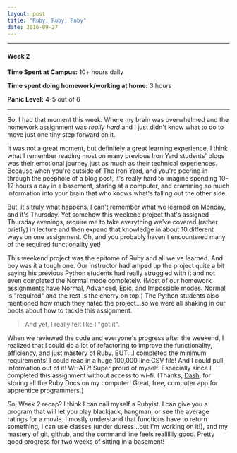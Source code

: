 ```yaml
---
layout: post
title: "Ruby, Ruby, Ruby"
date: 2016-09-27
---
```

<hr>
<h4>Week 2</h4>
<p><strong>Time Spent at Campus:</strong> 10+ hours daily</p>
<p><strong>Time spent doing homework/working at home:</strong> 3 hours</p>
<p><strong>Panic Level:</strong> 4-5 out of 6</p>
<hr>

So, I had that moment this week. Where my brain was overwhelmed and the homework assignment was *really hard* and I just didn't know what to do to move just one tiny step forward on it.

It was not a great moment, but definitely a great learning experience. I think what I remember reading most on many previous Iron Yard students' blogs was their emotional journey just as much as their technical experiences. Because when you're outside of The Iron Yard, and you're peering in through the peephole of a blog post, it's really hard to imagine spending 10-12 hours a day in a basement, staring at a computer, and cramming so much information into your brain that who knows what's falling out the other side.

But, it's truly what happens. I can't remember what we learned on Monday, and it's Thursday. Yet somehow this weekend project that's assigned Thursday evenings, require me to take everything we've covered (rather briefly) in lecture and then expand that knowledge in about 10 different ways on one assignment. Oh, and you probably haven't encountered many of the required functionality yet!

This weekend project was the epitome of Ruby and all we've learned. And boy was it a tough one. Our instructor had amped up the project quite a bit saying his previous Python students had really struggled with it and not even completed the Normal mode completely. (Most of our homework assignments have Normal, Advanced, Epic, and Impossible modes. Normal is "required" and the rest is the cherry on top.) The Python students also mentioned how much they hated the project...so we were all shaking in our boots about how to tackle this assignment.

<blockquote>And yet, I really felt like I "got it".</blockquote>

When we reviewed the code and everyone's progress after the weekend, I realized that I could do a lot of refactoring to improve the functionality, efficiency, and just mastery of Ruby. BUT...I completed the minimum requirements! I could read in a huge 100,000 line CSV file! And I could pull information out of it! WHAT?! Super proud of myself. Especially since I completed this assignment without access to wi-fi. (Thanks, <a href="https://kapeli.com/dash">Dash</a>, for storing all the Ruby Docs on my computer! Great, free, computer app for apprentice programmers.)

So, Week 2 recap? I think I can call myself a Rubyist. I can give you a program that will let you play blackjack, hangman, or see the average ratings for a movie. I mostly understand that functions have to return something, I can use classes (under duress...but I'm working on it!), and my mastery of git, github, and the command line feels realllllly good. Pretty good progress for two weeks of sitting in a basement!
